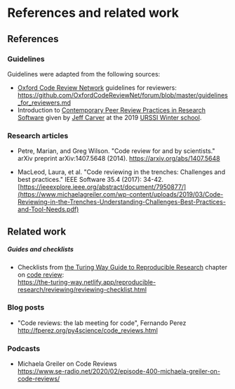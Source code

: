 # References and related work

## References
### Guidelines
Guidelines were adapted from the following sources:
- [Oxford Code Review Network](https://github.com/OxfordCodeReviewNet) guidelines for reviewers:
  <https://github.com/OxfordCodeReviewNet/forum/blob/master/guidelines_for_reviewers.md>
- Introduction to
  [Contemporary Peer Review Practices in Research Software](http://carver.cs.ua.edu/Slides/2019/URSSI-WinterSchool/URSSI-WinterSchool-PeerCodeReview.pdf)
  given by [Jeff Carver](http://carver.cs.ua.edu/)
  at the 2019 [URSSI Winter school](https://github.com/si2-urssi/winterschool).

### Research articles
* Petre, Marian, and Greg Wilson. "Code review for and by scientists."
  arXiv preprint arXiv:1407.5648 (2014). <https://arxiv.org/abs/1407.5648>

* MacLeod, Laura, et al. "Code reviewing in the trenches:
  Challenges and best practices." IEEE Software 35.4 (2017): 34-42.
  [https://ieeexplore.ieee.org/abstract/document/7950877/](https://www.michaelagreiler.com/wp-content/uploads/2019/03/Code-Reviewing-in-the-Trenches-Understanding-Challenges-Best-Practices-and-Tool-Needs.pdf)

## Related work
##### Guides and checklists
- Checklists from [the Turing Way Guide to Reproducible Research](https://the-turing-way.netlify.app/welcome.html)
  chapter on [code review](https://the-turing-way.netlify.app/reproducible-research/reviewing.html):  
  <https://the-turing-way.netlify.app/reproducible-research/reviewing/reviewing-checklist.html>

### Blog posts
* "Code reviews: the lab meeting for code", Fernando Perez  
  <http://fperez.org/py4science/code_reviews.html>

### Podcasts
* Michaela Greiler on Code Reviews  
  <https://www.se-radio.net/2020/02/episode-400-michaela-greiler-on-code-reviews/>
